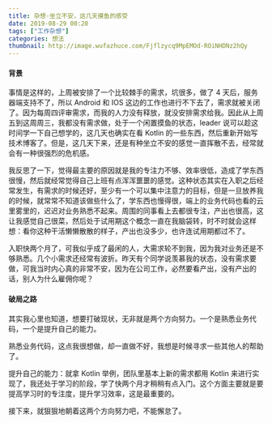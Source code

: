 ```yaml
---
title: 杂想·坐立不安，这几天摸鱼的感受
date: 2019-08-29 00:20
tags: ["工作杂想"]
categories: 想法
thumbnail: http://image.wufazhuce.com/Fjflzycq9MpEMOd-ROiNHDNz2hQy
---
```


#### 背景

事情是这样的，上周被安排了一个比较棘手的需求，坑很多，做了 4 天后，服务器端支持不了，所以 Android 和 IOS 这边的工作也进行不下去了，需求就被关闭了。因为每周四评审需求，而我的人力没有释放，就没安排需求给我。因此从上周五到这周周三，我都没有需求做，处于一个闲置摸鱼的状态，leader 说可以趁这时间学一下自己想学的，这几天也确实在看 Kotlin 的一些东西，然后重新开始写技术博客了。但是，这几天下来，还是有种坐立不安的感觉一直挥散不去，经常就会有一种很强烈的危机感。

我反思了一下，觉得最主要的原因就是我的专注力不够、效率很低，造成了学东西很慢，然后就经常觉得自己上班有点浑浑噩噩的感觉。这种状态其实在入职之后经常发生，有需求的时候还好，至少有一个可以集中注意力的目标，但是一旦放养我的时候，就常常不知道该做些什么了，学东西也慢得很，端上的业务代码也看的云里雾里的，迟迟对业务熟悉不起来。周围的同事看上去都很专注，产出也很高，这让我感觉自己很菜，然后处于试用期这个概念一直在我脑袋转，时不时就会这样想：看你这种干活懒懒散散的样子，产出也没多少，也许连试用期都过不了。

入职快两个月了，可我似乎成了最闲的人，大需求轮不到我，因为我对业务还是不够熟悉。几个小需求还经常有波折。昨天有个同学说羡慕我的状态，没有需求要做，可我当时内心真的非常不安，因为在公司工作，必然要看产出，没有产出的话，别人为什么雇佣你呢？

#### 破局之路

其实我心里也知道，想要打破现状，无非就是两个方向努力。一个是熟悉业务代码，一个是提升自己的能力。

熟悉业务代码，这点我很想做，却一直做不好，我想是时候寻求一些其他人的帮助了。

提升自己的能力：就拿 Kotlin 举例，团队里基本上新的需求都用 Kotlin 来进行实现了，我还处于学习的阶段，学了快两个月才稍稍有点入门。这个方面主要就是要提高学习时的专注度，提升学习效率，这是最重要的。

接下来，就狠狠地朝着这两个方向努力吧，不能懈怠了。